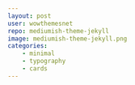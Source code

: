 ```yaml
---
layout: post
user: wowthemesnet
repo: mediumish-theme-jekyll
image: mediumish-theme-jekyll.png
categories: 
    - minimal
    - typography
    - cards
---
```


